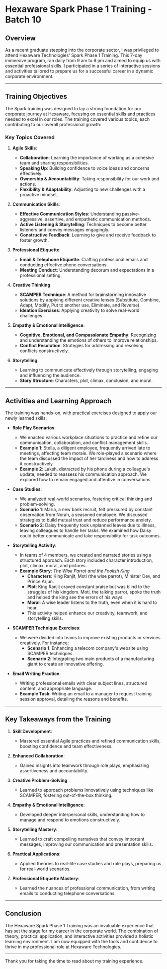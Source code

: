 # Hexaware Spark Phase 1 Training - Batch 10

## Overview
As a recent graduate stepping into the corporate sector, I was privileged to attend Hexaware Technologies' Spark Phase 1 Training. This 7-day immersive program, ran daily from 9 am to 6 pm and aimed to equip us with essential professional skills. I participated in a series of interactive sessions and activities tailored to prepare us for a successful career in a dynamic corporate environment.

---

## Training Objectives
The Spark training was designed to lay a strong foundation for our corporate journey at Hexaware, focusing on essential skills and practices needed to excel in our roles. The training covered various topics, each contributing to our overall professional growth:

### Key Topics Covered
1. **Agile Skills**:
   - **Collaboration**: Learning the importance of working as a cohesive team and sharing responsibilities.
   - **Speaking Up**: Building confidence to voice ideas and concerns effectively.
   - **Ownership & Accountability**: Taking responsibility for our work and actions.
   - **Flexibility & Adaptability**: Adjusting to new challenges with a proactive mindset.

2. **Communication Skills**:
   - **Effective Communication Styles**: Understanding passive-aggressive, assertive, and empathetic communication methods.
   - **Active Listening & Storytelling**: Techniques to become better listeners and convey messages engagingly.
   - **Constructive Feedback**: Learning to give and receive feedback to foster growth.

3. **Professional Etiquette**:
   - **Email & Telephone Etiquette**: Crafting professional emails and conducting effective phone conversations.
   - **Meeting Conduct**: Understanding decorum and expectations in a professional setting.

4. **Creative Thinking**:
   - **SCAMPER Technique**: A method for brainstorming innovative solutions by applying different creative lenses (Substitute, Combine, Adapt, Modify, Put to another use, Eliminate, and Reverse).
   - **Ideation Exercises**: Applying creativity to solve real-world challenges.

5. **Empathy & Emotional Intelligence**:
   - **Cognitive, Emotional, and Compassionate Empathy**: Recognizing and understanding the emotions of others to improve relationships.
   - **Conflict Resolution**: Strategies for addressing and resolving conflicts constructively.

6. **Storytelling**:
   - Learning to communicate effectively through storytelling, engaging and influencing the audience.
   - **Story Structure**: Characters, plot, climax, conclusion, and moral.

---

## Activities and Learning Approach
The training was hands-on, with practical exercises designed to apply our newly learned skills:

- **Role Play Scenarios**:
  - We enacted various workplace situations to practice and refine our communication, collaboration, and conflict management skills.
  - **Example 1**: Stella, a diligent employee, frequently arrived late to meetings, affecting team morale. We role-played a scenario where the team discussed the impact of her tardiness and how to address it constructively.
  - **Example 2**: Laksh, distracted by his phone during a colleague's update, needed to reassess his communication approach. We explored how to remain engaged and attentive in conversations.

- **Case Studies**:
  - We analyzed real-world scenarios, fostering critical thinking and problem-solving.
  - **Scenario 1**: Maria, a new bank recruit, felt pressured by constant observation from Norah, a seasoned employee. We discussed strategies to build mutual trust and reduce performance anxiety.
  - **Scenario 2**: Daisy frequently took unplanned leaves due to illness, leaving colleagues to handle her tasks. We examined how Daisy could better communicate and take responsibility for task outcomes.

- **Storytelling Activity**:
  - In teams of 4 members, we created and narrated stories using a structured approach. Each story included character introduction, plot, climax, moral, and pictures.
  - **Example Story**: *The Wise Parrot and the Foolish King*
    - **Characters**: King Ranjit, Moti (the wise parrot), Minister Dev, and Prince Arjun.
    - **Plot**: King Ranjit craved constant praise but was blind to the struggles of his kingdom. Moti, the talking parrot, spoke the truth and helped the king see the errors of his ways.
    - **Moral**: A wise leader listens to the truth, even when it is hard to hear.
    - This activity helped enhance our creativity, teamwork, and storytelling skills.

- **SCAMPER Technique Exercises**:
  - We were divided into teams to improve existing products or services creatively. For instance:
    - **Scenario 1**: Enhancing a telecom company's website using SCAMPER techniques.
    - **Scenario 2**: Integrating two main products of a manufacturing giant to create an innovative offering.

- **Email Writing Practice**:
  - Writing professional emails with clear subject lines, structured content, and appropriate language.
  - **Example Task**: Writing an email to a manager to request training session approval, detailing the reasons and benefits.

---

## Key Takeaways from the Training
1. **Skill Development**:
   - Mastered essential Agile practices and refined communication skills, boosting confidence and team effectiveness.
   
2. **Enhanced Collaboration**:
   - Gained insights into teamwork through role plays, emphasizing assertiveness and accountability.
   
3. **Creative Problem-Solving**:
   - Learned to approach problems innovatively using techniques like SCAMPER, fostering out-of-the-box thinking.
   
4. **Empathy & Emotional Intelligence**:
   - Developed deeper interpersonal skills, understanding how to manage and respond to emotions constructively.
   
5. **Storytelling Mastery**:
   - Learned to craft compelling narratives that convey important messages, improving our communication and presentation skills.
   
6. **Practical Applications**:
   - Applied theories to real-life case studies and role plays, preparing us for real-world scenarios.
   
7. **Professional Etiquette Mastery**:
   - Learned the nuances of professional communication, from writing emails to conducting telephone conversations.

---

## Conclusion
The Hexaware Spark Phase 1 Training was an invaluable experience that has set the stage for my career in the corporate world. The combination of theory, practical application, and interactive activities provided a holistic learning environment. I am now equipped with the tools and confidence to thrive in my professional role at Hexaware Technologies.

---

Thank you for taking the time to read about my training experience.
